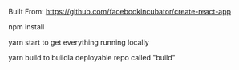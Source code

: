 Built From:
https://github.com/facebookincubator/create-react-app

npm install

yarn start to get everything running locally

yarn build to buildla deployable repo called "build"